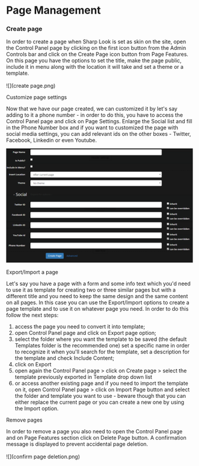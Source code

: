 # Page Management

### Create page

In order to create a page when Sharp Look is set as skin on the site, open the Control Panel page by clicking on the first icon button from the Admin Controls bar and click on the Create Page icon button from Page Features. On this page you have the options to set the title, make the page public, include it in menu along with the location it will take and set a theme or a template. 
<br />
<br />
![](create page.png)

Customize page settings

Now that we have our page created, we can customized it by let's say adding to it a phone number - in order to do this, you have to access the Control Panel page and click on Page Settings. Enlarge the Social list and fill in the Phone Number box and if you want to customized the page with social media settings, you can add relevant ids on the other boxes - Twitter, Facebook, Linkedin or even Youtube.

![](social.png)

Export/Import a page

Let's say you have a page with a form and some info text which you'd need to use it as template for creating two or three similar pages but with a different title and you need to keep the same design and the same content on all pages. In this case you can use the Export/Import options to create a page template and to use it on whatever page you need. In order to do this follow the next steps:

1. access the page you need to convert it into template;
2. open Control Panel page and click on Export page option;
3. select the folder where you want the template to be saved (the default Templates folder is the recommended one) set a specific name in order to recognize it when you'll search for the template, set a description for the template and check Include Content;
4. click on Export
5. open again the Control Panel page > click on Create page > select the template previously exported in Template drop down list
6. or access another existing page and if you need to import the template on it, open Control Panel page > click on Import Page button and select the folder and template you want to use - beware though that you can either replace the current page or you can create a new one by using the Import option.

Remove pages

In order to remove a page you also need to open the Control Panel page and on Page Features section click on Delete Page button. A confirmation message is displayed to prevent accidental page deletion.
<br />
<br />
![](confirm page deletion.png)